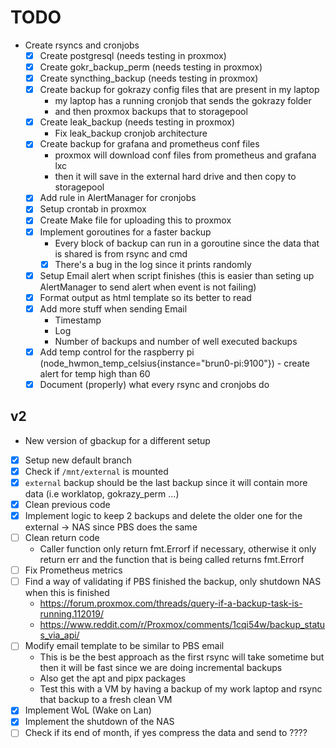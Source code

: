 # TODO

- Create rsyncs and cronjobs
  - [x] Create postgresql (needs testing in proxmox)
  - [x] Create gokr_backup_perm (needs testing in proxmox)
  - [x] Create syncthing_backup (needs testing in proxmox)
  - [x] Create backup for gokrazy config files that are present in my laptop
	- my laptop has a running cronjob that sends the gokrazy folder
	- and then proxmox backups that to storagepool
  - [x] Create leak_backup (needs testing in proxmox)
	- Fix leak_backup cronjob architecture
  - [x] Create backup for grafana and prometheus conf files
	- proxmox will download conf files from prometheus and grafana lxc
	- then it will save in the external hard drive and then copy to storagepool
  - [x] Add rule in AlertManager for cronjobs
  - [x] Setup crontab in proxmox
  - [x] Create Make file for uploading this to proxmox
  - [x] Implement goroutines for a faster backup
	- Every block of backup can run in a goroutine since the data that is shared is from rsync and cmd
	- [x] There's a bug in the log since it prints randomly
  - [x] Setup Email alert when script finishes (this is easier than seting up AlertManager to send alert when event is not failing)
  - [x] Format output as html template so its better to read
  - [x] Add more stuff when sending Email
	- Timestamp
	- Log
	- Number of backups and number of well executed backups
  - [x] Add temp control for the raspberry pi (node_hwmon_temp_celsius{instance="brun0-pi:9100"}) - create alert for temp high than 60
  - [x] Document (properly) what every rsync and cronjobs do

## v2

- New version of gbackup for a different setup

- [x] Setup new default branch
- [x] Check if `/mnt/external` is mounted
- [x] `external` backup should be the last backup since it will contain more data (i.e worklatop, gokrazy_perm ...)
- [x] Clean previous code
- [x] Implement logic to keep 2 backups and delete the older one for the external -> NAS since PBS does the same
- [ ] Clean return code
  - Caller function only return fmt.Errorf if necessary, otherwise it only return err and the function that is being called returns fmt.Errorf
- [ ] Fix Prometheus metrics
- [ ] Find a way of validating if PBS finished the backup, only shutdown NAS when this is finished
  - https://forum.proxmox.com/threads/query-if-a-backup-task-is-running.112019/
  - https://www.reddit.com/r/Proxmox/comments/1cqi54w/backup_status_via_api/
- [ ] Modify email template to be similar to PBS email
  - This is be the best approach as the first rsync will take sometime but then it will be fast since we are doing incremental backups
  - Also get the apt and pipx packages
  - Test this with a VM by having a backup of my work laptop and rsync that backup to a fresh clean VM
- [x] Implement WoL (Wake on Lan)
- [x] Implement the shutdown of the NAS
- [ ] Check if its end of month, if yes compress the data and send to ????
